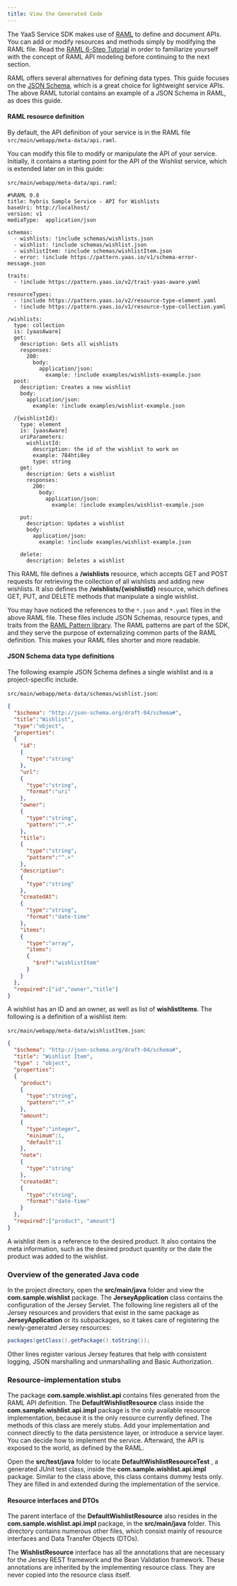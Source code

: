 ```yaml
---
title: View the Generated Code
---
```



The YaaS Service SDK makes use of [RAML](http://raml.org/) to define and document APIs. You can add or modify resources and methods simply by modifying the RAML file. Read the [RAML 6-Step Tutorial](http://raml.org/docs.html) in order to familiarize yourself with the concept of RAML API modeling before continuing to the next section.

RAML offers several alternatives for defining data types. This guide focuses on the [JSON Schema](http://json-schema.org/), which is a great choice for lightweight service APIs. The above RAML tutorial contains an example of a JSON Schema in RAML, as does this guide.


#### RAML resource definition

By default, the API definition of your service is in the RAML file `src/main/webapp/meta-data/api.raml`.

You can modify this file to modify or manipulate the API of your service. Initially, it contains a starting point for the API of the Wishlist service, which is extended later on in this guide:

`src/main/webapp/meta-data/api.raml`:
``` no-highlight
#%RAML 0.8
title: hybris Sample Service - API for Wishlists
baseUri: http://localhost/
version: v1
mediaType:  application/json

schemas:
  - wishlists: !include schemas/wishlists.json
  - wishlist: !include schemas/wishlist.json
  - wishlistItem: !include schemas/wishlistItem.json
  - error: !include https://pattern.yaas.io/v1/schema-error-message.json

traits:
  - !include https://pattern.yaas.io/v2/trait-yaas-aware.yaml

resourceTypes:
  - !include https://pattern.yaas.io/v2/resource-type-element.yaml
  - !include https://pattern.yaas.io/v1/resource-type-collection.yaml

/wishlists:
  type: collection
  is: [yaasAware]
  get:
    description: Gets all wishlists
    responses:
      200:
        body:
          application/json:
            example: !include examples/wishlists-example.json
  post:
    description: Creates a new wishlist
    body:
      application/json:
        example: !include examples/wishlist-example.json

  /{wishlistId}:
    type: element
    is: [yaasAware]
    uriParameters:
      wishlistId:
        description: the id of the wishlist to work on
        example: 784hti8ey
        type: string
    get:
      description: Gets a wishlist
      responses:
        200:
          body:
            application/json:
              example: !include examples/wishlist-example.json

    put:
      description: Updates a wishlist
      body:
        application/json:
          example: !include examples/wishlist-example.json

    delete:
      description: Deletes a wishlist

```

This RAML file defines a **/wishlists** resource, which accepts GET and POST requests for retrieving the collection of all wishlists and adding new wishlists. It also defines the **/wishlists/{wishlistId}** resource, which defines GET, PUT, and DELETE methods that manipulate a single wishlist.

You may have noticed the references to the `*.json` and `*.yaml` files in the above RAML file. These files include JSON Schemas, resource types, and traits from the [RAML Pattern library](/tools/ramlpatterns/index.html). The RAML patterns are part of the SDK, and they serve the purpose of externalizing common parts of the RAML definition. This makes your RAML files shorter and more readable.

#### JSON Schema data type definitions

The following example JSON Schema defines a single wishlist and is a project-specific include.

`src/main/webapp/meta-data/schemas/wishlist.json`:
``` json
{
  "$schema": "http://json-schema.org/draft-04/schema#",
  "title":"Wishlist",
  "type":"object",
  "properties":
  {
    "id":
    {
      "type":"string"
    },
    "url":
    {
      "type":"string",
      "format":"uri"
    },
    "owner":
    {
      "type":"string",
      "pattern":"^.+"
    },
    "title":
    {
      "type":"string",
      "pattern":"^.+"
    },
    "description":
    {
      "type":"string"
    },
    "createdAt":
    {
      "type":"string",
      "format":"date-time"
    },
    "items":
    {
      "type":"array",
      "items":
      {
        "$ref":"wishlistItem"
      }
    }
  },
  "required":["id","owner","title"]
}
```

A wishlist has an ID and an owner, as well as list of **wishlistItems**. The following is a definition of a wishlist item:

`src/main/webapp/meta-data/wishlistItem.json`:
``` json
{
  "$schema": "http://json-schema.org/draft-04/schema#",
  "title": "Wishlist Item",
  "type" : "object",
  "properties":
  {
    "product":
    {
      "type":"string",
      "pattern":"^.+"
    },
    "amount":
    {
      "type":"integer",
      "minimum":1,
      "default":1
    },
    "note":
    {
      "type":"string"
    },
    "createdAt":
    {
      "type":"string",
      "format":"date-time"
    }
  },
  "required":["product", "amount"]
}
```
A wishlist item is a reference to the desired product. It also contains the meta information, such as the desired product quantity or the date the product was added to the wishlist.

### Overview of the generated Java code

In the project directory, open the **src/main/java** folder and view the **com.sample.wishlist** package. The **JerseyApplication** class contains the configuration of the Jersey Servlet. The following line registers all of the Jersey resources and providers that exist in the same package as **JerseyApplication** or its subpackages, so it takes care of registering the newly-generated Jersey resources:

``` java
packages(getClass().getPackage().toString());
```

Other lines register various Jersey features that help with consistent logging, JSON marshalling and unmarshalling and Basic Authorization.

### Resource-implementation stubs

The package **com.sample.wishlist.api** contains files generated from the RAML API definition. The **DefaultWishlistResource** class inside the **com.sample.wishlist.api.impl** package is the only available resource implementation, because it is the only resource currently defined. The methods of this class are merely stubs. Add your implementation and connect directly to the data persistence layer, or introduce a service layer. You can decide how to implement the service. Afterward, the API is exposed to the world, as defined by the RAML.

Open the **src/test/java** folder to locate **DefaultWishlistResourceTest** , a generated JUnit test class, inside the **com.sample.wishlist.api.impl** package. Similar to the class above, this class contains dummy tests only. They are filled in and extended during the implementation of the service.

#### Resource interfaces and DTOs

The parent interface of the **DefaultWishlistResource** also resides in the **com.sample.wishlist.api.impl** package, in the **src/main/java** folder. This directory contains numerous other files, which consist mainly of resource interfaces and Data Transfer Objects (DTOs).

The **WishlistResource** interface has all the annotations that are necessary for the Jersey REST framework and the Bean Validation framework. These annotations are inherited by the implementing resource class. They are never copied into the resource class itself.
